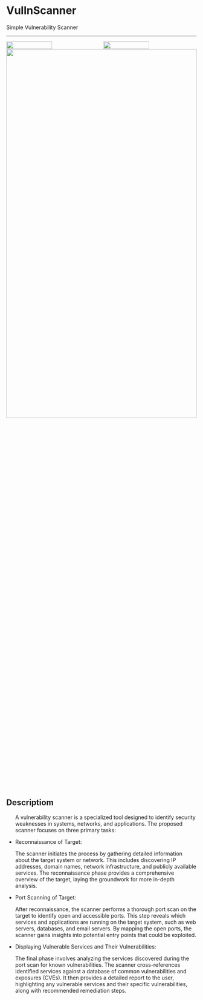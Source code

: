 <strong><h1> VullnScanner </h1></strong>
Simple Vulnerability Scanner
<hr>

<div style="display: flex; justify-content: space-between;">
  <img src="https://github.com/prashik287/VullnScanner/blob/main/screenshots/home.PNG" style="width: 49%;">
  <img src="https://github.com/prashik287/VullnScanner/blob/main/screenshots/portscan.PNG" style="width: 49%;">
</div>
  <img src="https://github.com/prashik287/VullnScanner/blob/main/screenshots/recon.png" style="width: 100%; height:50%">


<!-- ![alt text](https://github.com/prashik287/VullnScanner/blob/main/screenshots/home.PNG)
![alt text](https://github.com/prashik287/VullnScanner/blob/main/screenshots/portscan.PNG)
![alt text](https://github.com/prashik287/VullnScanner/blob/main/screenshots/recon.png) -->

<h2>Descriptiom</h2>
<ul>
<p>A vulnerability scanner is a specialized tool designed to identify security weaknesses in systems, networks, and applications. The proposed scanner focuses on three primary tasks:

<li>Reconnaissance of Target:</li>

The scanner initiates the process by gathering detailed information about the target system or network. This includes discovering IP addresses, domain names, network infrastructure, and publicly available services. The reconnaissance phase provides a comprehensive overview of the target, laying the groundwork for more in-depth analysis.

<li>Port Scanning of Target:</li>

After reconnaissance, the scanner performs a thorough port scan on the target to identify open and accessible ports. This step reveals which services and applications are running on the target system, such as web servers, databases, and email servers. By mapping the open ports, the scanner gains insights into potential entry points that could be exploited.

<li>Displaying Vulnerable Services and Their Vulnerabilities:</li>

The final phase involves analyzing the services discovered during the port scan for known vulnerabilities. The scanner cross-references identified services against a database of common vulnerabilities and exposures (CVEs). It then provides a detailed report to the user, highlighting any vulnerable services and their specific vulnerabilities, along with recommended remediation steps.</p>
</ul>

